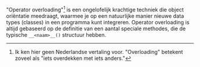 "Operator overloading"[^22] is een ongelofelijk krachtige techniek die
object oriëntatie meedraagt, waarmee je op een natuurlijke manier nieuwe
data types (classes) in een programma kunt integreren. Operator
overloading is altijd gebaseerd op de definitie van een aantal speciale
methodes, die de typische `__<naam>__()` structuur hebben.

[^22]: Ik ken hier geen Nederlandse vertaling voor. "Overloading"
    betekent zoveel als "iets overdekken met iets anders."
